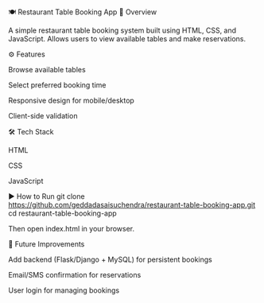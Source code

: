 🍽️ Restaurant Table Booking App
🚀 Overview

A simple restaurant table booking system built using HTML, CSS, and JavaScript.
Allows users to view available tables and make reservations.

⚙️ Features

Browse available tables

Select preferred booking time

Responsive design for mobile/desktop

Client-side validation

🛠️ Tech Stack

HTML

CSS

JavaScript

▶️ How to Run
git clone https://github.com/geddadasaisuchendra/restaurant-table-booking-app.git
cd restaurant-table-booking-app


Then open index.html in your browser.

🎯 Future Improvements

Add backend (Flask/Django + MySQL) for persistent bookings

Email/SMS confirmation for reservations

User login for managing bookings
